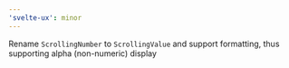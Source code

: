 ```yaml
---
'svelte-ux': minor
---
```


Rename `ScrollingNumber` to `ScrollingValue` and support formatting, thus supporting alpha (non-numeric) display
